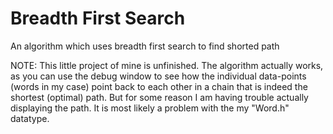 # Breadth First Search
An algorithm which uses breadth first search to find shorted path

NOTE: This little project of mine is unfinished.
The algorithm actually works, as you can use the debug window to see how the individual data-points (words in my case) point back to each other in a chain that is indeed the shortest (optimal) path. But for some reason I am having trouble actually displaying the path. It is most likely a problem with the my "Word.h" datatype.
